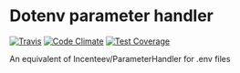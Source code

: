 # Dotenv parameter handler

[![Travis](https://travis-ci.org/kwn/dot-env-parameter-handler.svg?branch=master)](https://travis-ci.org/kwn/dot-env-parameter-handler)
[![Code Climate](https://codeclimate.com/github/kwn/dot-env-parameter-handler/badges/gpa.svg)](https://codeclimate.com/github/kwn/dot-env-parameter-handler)
[![Test Coverage](https://codeclimate.com/github/kwn/dot-env-parameter-handler/badges/coverage.svg)](https://codeclimate.com/github/kwn/dot-env-parameter-handler/coverage)

An equivalent of Incenteev/ParameterHandler for .env files
